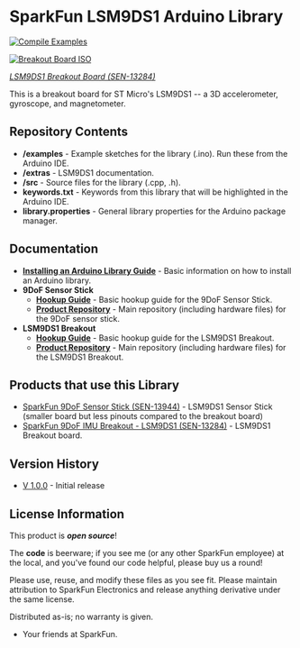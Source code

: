 SparkFun LSM9DS1 Arduino Library
======================
[![Compile Examples](https://github.com/sparkfun/SparkFun_LSM9DS1_Arduino_Library/workflows/Compile%20Examples/badge.svg)](https://github.com/sparkfun/SparkFun_LSM9DS1_Arduino_Library/actions?workflow=Compile+Examples)

[![Breakout Board ISO](https://cdn.sparkfun.com//assets/parts/1/0/5/3/3/13284-02.jpg)](https://www.sparkfun.com/products/13284)

_[LSM9DS1 Breakout Board (SEN-13284)](https://www.sparkfun.com/products/13284)_

This is a breakout board for ST Micro's LSM9DS1 -- a 3D accelerometer, gyroscope, and magnetometer.

Repository Contents
-------------------
* **/examples** - Example sketches for the library (.ino). Run these from the Arduino IDE.
* **/extras** - LSM9DS1 documentation.
* **/src** - Source files for the library (.cpp, .h).
* **keywords.txt** - Keywords from this library that will be highlighted in the Arduino IDE.
* **library.properties** - General library properties for the Arduino package manager.

Documentation
--------------

* **[Installing an Arduino Library Guide](https://learn.sparkfun.com/tutorials/installing-an-arduino-library)** - Basic information on how to install an Arduino library.
* **9DoF Sensor Stick**
  * **[Hookup Guide](https://learn.sparkfun.com/tutorials/9dof-sensor-stick-hookup-guide)** - Basic hookup guide for the 9DoF Sensor Stick.
  * **[Product Repository](https://github.com/sparkfun/9DOF_Sensor_Stick)** - Main repository (including hardware files) for the 9DoF sensor stick.
* **LSM9DS1 Breakout** 
  * **[Hookup Guide](https://learn.sparkfun.com/tutorials/lsm9ds1-breakout-hookup-guide)** - Basic hookup guide for the LSM9DS1 Breakout.
  * **[Product Repository](https://github.com/sparkfun/LSM9DS1_Breakout)** - Main repository (including hardware files) for the LSM9DS1 Breakout.


Products that use this Library
---------------------------------
* [SparkFun 9DoF Sensor Stick (SEN-13944)](https://www.sparkfun.com/products/13944) - LSM9DS1 Sensor Stick (smaller board but less pinouts compared to the breakout board) 
* [SparkFun 9DoF IMU Breakout - LSM9DS1 (SEN-13284)](https://www.sparkfun.com/products/13284) - LSM9DS1 Breakout board.

Version History
---------------

* [V 1.0.0](https://github.com/sparkfun/SparkFun_LSM9DS1_Arduino_Library/releases/tag/V_1.0.0) - Initial release

License Information
-------------------

This product is _**open source**_!

The **code** is beerware; if you see me (or any other SparkFun employee) at the local, and you've found our code helpful, please buy us a round!

Please use, reuse, and modify these files as you see fit. Please maintain attribution to SparkFun Electronics and release anything derivative under the same license.

Distributed as-is; no warranty is given.

- Your friends at SparkFun.
